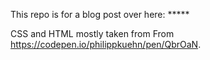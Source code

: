 This repo is for a blog post over here: *****

CSS and HTML mostly taken from From https://codepen.io/philippkuehn/pen/QbrOaN.
